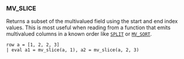 <!--
This is generated by ESQL’s AbstractFunctionTestCase. Do no edit it. See ../README.md for how to regenerate it.
-->

### MV_SLICE
Returns a subset of the multivalued field using the start and end index values.
This is most useful when reading from a function that emits multivalued columns
in a known order like [`SPLIT`](https://www.elastic.co/docs/reference/elasticsearch/query-languages/esql/esql-functions-operators#esql-split) or [`MV_SORT`](https://www.elastic.co/docs/reference/elasticsearch/query-languages/esql/esql-functions-operators#esql-mv_sort).

```
row a = [1, 2, 2, 3]
| eval a1 = mv_slice(a, 1), a2 = mv_slice(a, 2, 3)
```
